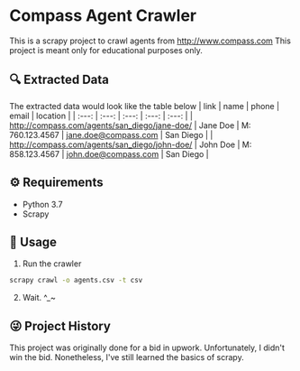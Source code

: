 # Compass Agent Crawler
This is a scrapy project to crawl agents from http://www.compass.com
This project is meant only for educational purposes only.
## 🔍 Extracted Data
The extracted data would look like the table below
| link | name | phone | email | location |
| :---: | :---: | :---: | :---: | :---: |
| http://compass.com/agents/san_diego/jane-doe/ | Jane Doe | M: 760.123.4567 | jane.doe@compass.com | San Diego |
| http://compass.com/agents/san_diego/john-doe/ | John Doe | M: 858.123.4567 | john.doe@compass.com | San Diego |

## ⚙️ Requirements
- Python 3.7
- Scrapy

## 🚀 Usage
1. Run the crawler
```bash
scrapy crawl -o agents.csv -t csv
```
2. Wait. ^_~


## 😜 Project History 
This project was originally done for a bid in upwork. Unfortunately, I didn't win the bid. Nonetheless, I've still learned the basics of scrapy.